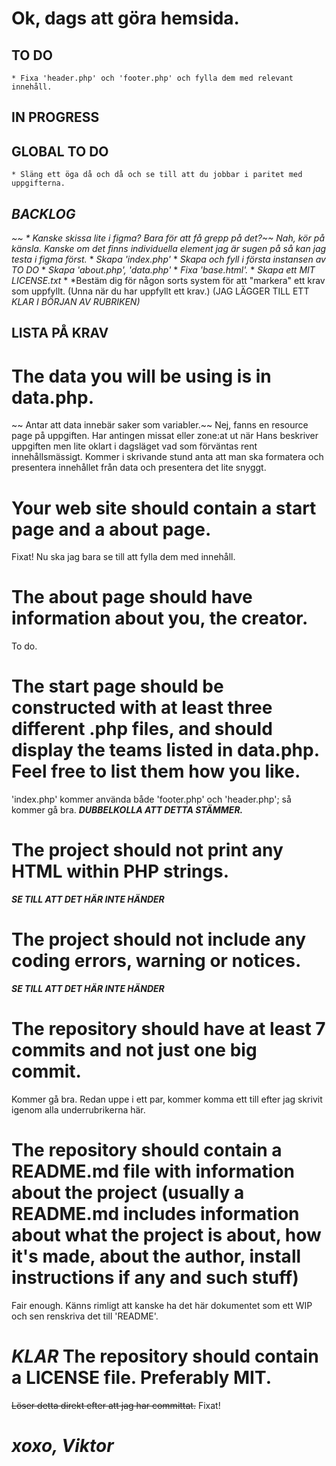 # Ok, dags att göra hemsida. 

## TO DO


    * Fixa 'header.php' och 'footer.php' och fylla dem med relevant innehåll.

## IN PROGRESS


    

## GLOBAL TO DO

    * Släng ett öga då och då och se till att du jobbar i paritet med uppgifterna.

## *BACKLOG*
   *~~ * Kanske skissa lite i figma? Bara för att få grepp på det?~~ Nah, kör på känsla. Kanske om det finns individuella element jag är sugen på så kan jag testa i figma först.*
    * *Skapa 'index.php'*
    * *Skapa och fyll i första instansen av TO DO*
    * *Skapa 'about.php', 'data.php'*
    * *Fixa 'base.html'.*
    * *Skapa ett MIT LICENSE.txt*
    * *Bestäm dig för någon sorts system för att "markera" ett krav som uppfyllt. (Unna när du har uppfyllt ett krav.) (JAG LÄGGER TILL ETT *KLAR* *I BÖRJAN AV RUBRIKEN)*

## LISTA PÅ KRAV
# The data you will be using is in data.php.
~~ Antar att data innebär saker som variabler.~~ Nej, fanns en resource page på uppgiften. Har antingen 
missat eller zone:at ut när Hans beskriver uppgiften men lite oklart i dagsläget vad som förväntas rent
innehållsmässigt. Kommer i skrivande stund anta att man ska formatera och presentera innehållet från 
data och presentera det lite snyggt. 

# Your web site should contain a start page and a about page.
Fixat! Nu ska jag bara se till att fylla dem med innehåll. 

# The about page should have information about you, the creator.
To do.

# The start page should be constructed with at least three different .php files, and should display the teams listed in data.php. Feel free to list them how you like.
'index.php' kommer använda både 'footer.php' och 'header.php'; så kommer gå bra. ***DUBBELKOLLA ATT DETTA STÄMMER.***

# The project should not print any HTML within PHP strings.
***SE TILL ATT DET HÄR INTE HÄNDER***

# The project should not include any coding errors, warning or notices.
***SE TILL ATT DET HÄR INTE HÄNDER***

# The repository should have at least 7 commits and not just one big commit.
Kommer gå bra. Redan uppe i ett par, kommer komma ett till efter jag skrivit igenom alla underrubrikerna här. 

# The repository should contain a README.md file with information about the project (usually a README.md includes information about what the project is about, how it's made, about the author, install instructions if any and such stuff)
Fair enough. Känns rimligt att kanske ha det här dokumentet som ett WIP och sen renskriva det till 'README'. 

# *KLAR* The repository should contain a LICENSE file. Preferably MIT.
~~Löser detta direkt efter att jag har committat.~~ Fixat!

# *xoxo, Viktor*